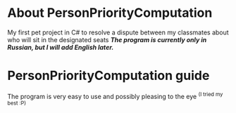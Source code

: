 # About PersonPriorityComputation
 My first pet project in C# to resolve a dispute between my classmates about who will sit in the designated seats
 ***The program is currently only in Russian, but I will add English later.***

# PersonPriorityComputation guide
 The program is very easy to use and possibly pleasing to the eye <sup>(I tried my best :P)</sup>
